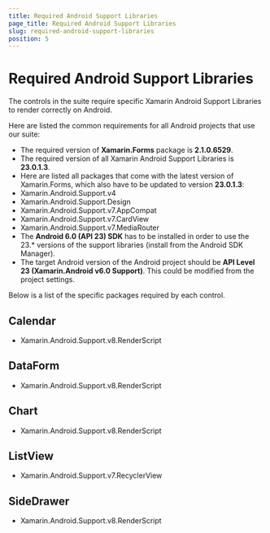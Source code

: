 ```yaml
---
title: Required Android Support Libraries
page_title: Required Android Support Libraries
slug: required-android-support-libraries
position: 5
---
```


# Required Android Support Libraries

The controls in the suite require specific Xamarin Android Support Libraries to render correctly on Android.

Here are listed the common requirements for all Android projects that use our suite:

- The required version of **Xamarin.Forms** package is **2.1.0.6529**.
- The required version of all Xamarin Android Support Libraries is **23.0.1.3**.
- Here are listed all packages that come with the latest version of Xamarin.Forms, which also have to be updated to version **23.0.1.3**:
 - Xamarin.Android.Support.v4
 - Xamarin.Android.Support.Design
 - Xamarin.Android.Support.v7.AppCompat
 - Xamarin.Android.Support.v7.CardView
 - Xamarin.Android.Support.v7.MediaRouter
- The **Android 6.0 (API 23) SDK** has to be installed in order to use the 23.* versions of the support libraries (install from the Android SDK Manager).
- The target Android version of the Android project should be **API Level 23 (Xamarin.Android v6.0 Support)**. This could be modified from the project settings.

Below is a list of the specific packages required by each control.

## Calendar

* Xamarin.Android.Support.v8.RenderScript

## DataForm

* Xamarin.Android.Support.v8.RenderScript

## Chart

* Xamarin.Android.Support.v8.RenderScript

## ListView

* Xamarin.Android.Support.v7.RecyclerView

## SideDrawer

* Xamarin.Android.Support.v8.RenderScript
